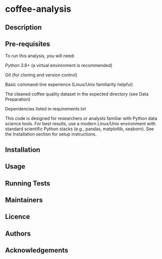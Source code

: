 # coffee-analysis

## Description

## Pre-requisites
To run this analysis, you will need:

Python 3.8+ (a virtual environment is recommended)

Git (for cloning and version control)

Basic command-line experience (Linux/Unix familiarity helpful)

The cleaned coffee quality dataset in the expected directory (see Data Preparation)

Dependencies listed in requirements.txt

This code is designed for researchers or analysts familiar with Python data science tools. For best results, use a modern Linux/Unix environment with standard scientific Python stacks (e.g., pandas, matplotlib, seaborn). See the Installation section for setup instructions.

## Installation

## Usage

## Running Tests

## Maintainers

## Licence

## Authors

## Acknowledgements
